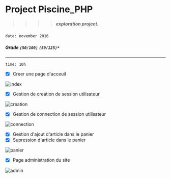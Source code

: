 # Project Piscine_PHP
>>>> ##### exploration project.
`date: november 2016`
##### Grade ``(50/100)`` ``(50/125)*``
--------  -----------------------

`time: 10h`

- [X] Creer une page d'acceuil

![index](https://i.imgur.com/NOGjjjk.png)

- [X] Gestion de creation de session utilisateur

![creation](https://i.imgur.com/xsgRGSZ.png)

- [X] Gestion de connection de session utilisateur

![connection](https://i.imgur.com/B5ykL0n.png)

- [X] Gestion d'ajout d'article dans le panier
- [X] Supression d'article dans le panier

![panier](https://i.imgur.com/eB7V28I.png)

- [X] Page administration du site

![admin](https://i.imgur.com/5Lzs7tC.png)